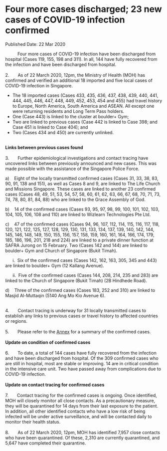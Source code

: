 <html>
    <meta http-equiv="Content-Type" content="text/html; charset=utf-8"/>
    <meta charset="utf-8"/>
    <title>Four more cases discharged; 23 new cases of COVID-19 infection confirmed</title>
    <body><h1>Four more cases discharged; 23 new cases of COVID-19 infection confirmed</h1>
    <p>Published Date: 22 Mar 2020</p> <p>&nbsp; &nbsp; &nbsp; &nbsp; &nbsp; Four more cases of COVID-19 infection have been discharged from hospital (Cases 119, 155, 198 and 311). In all, 144 have fully recovered from the infection and have been discharged from hospital.<br><br>2.&nbsp; &nbsp; &nbsp; &nbsp;As of 22 March 2020, 12pm, the Ministry of Health (MOH) has confirmed and verified an additional 18 imported and five local cases of COVID-19 infection in Singapore.</p> <ul><li>The 18 imported cases (Cases 433, 435, 436, 437, 438, 439, 440, 441, 444, 445, 446, 447, 448, 449, 452, 453, 454 and 455) had travel history to Europe, North America, South America and ASEAN. All except one were returning residents and Long Term Pass holders.</li><li>One (Case 443) is linked to the cluster at boulder+ Gym;</li><li>Two are linked to previous cases (Case 442 is linked to Case 398; and Case 451 is linked to Case 404); and</li><li>Two (Cases 434 and 450) are currently unlinked.</li></ul><p><br><strong>Links between previous cases found<br><br></strong>3.&nbsp; &nbsp; &nbsp; &nbsp;Further epidemiological investigations and contact tracing have uncovered links between previously announced and new cases. This was made possible with the assistance of the Singapore Police Force.</p><p>a)&nbsp; &nbsp; Eight of the locally transmitted confirmed cases (Cases 31, 33, 38, 83, 90, 91, 138 and 151), as well as Cases 8 and 9, are linked to The Life Church and Missions Singapore. These cases are linked to another 23 confirmed cases (Cases 48, 49, 51, 53, 54, 57, 58, 60, 61, 62, 63, 66, 67, 68, 70, 71, 73, 74, 78, 80, 81, 84, 88) who are linked to the Grace Assembly of God.</p><p>b)&nbsp; &nbsp; 14 of the confirmed cases (Cases 93, 95, 97, 98, 99, 100, 101, 102, 103, 104, 105, 106, 108 and 110) are linked to Wizlearn Technologies Pte Ltd.</p><p>c)&nbsp; &nbsp; 47 of the confirmed cases (Cases 94, 96, 107, 112, 114, 115, 116, 117, 118, 120, 121, 122, 125, 127, 128, 129, 130, 131, 133, 134, 137, 139, 140, 142, 144, 145, 146, 148, 149, 150, 155, 156, 157, 158, 159, 160, 161, 164, 166, 174, 179, 185, 186, 196, 201, 218 and 224) are linked to a private dinner function at SAFRA Jurong on 15 February. Two (Cases 142 and 144) are linked to boulder+ Gym and Church of Singapore (Bukit Timah).</p><p>&nbsp; &nbsp; &nbsp; i.&nbsp; Six of the confirmed cases (Cases 142, 162, 163, 305, 345 and 443) are linked to boulder+ Gym (12 Kallang Avenue).</p><p>&nbsp; &nbsp; &nbsp; ii.&nbsp; Five of the confirmed cases (Cases 144, 208, 214, 235 and 283) are linked to the Church of Singapore (Bukit Timah) (2B Hindhede Road). </p><p>d)&nbsp; &nbsp; Three of the confirmed cases (Cases 183, 252 and 310) are linked to Masjid Al-Muttaqin (5140 Ang Mo Kio Avenue 6).</p> <p><br>4.&nbsp; &nbsp; &nbsp; &nbsp;Contact tracing is underway for 31 locally transmitted cases to establish any links to previous cases or travel history to affected countries or regions.<br><br>5.&nbsp; &nbsp; &nbsp; &nbsp;Please refer to the <u><a href="/docs/librariesprovider5/pressroom/press-releases/annex---summary-of-confirmed-cases-(22-mar-2020).pdf?sfvrsn=ce59fce5_2" title="Annex - Summary of confirmed cases (22 Mar 2020)">Annex</a></u>&nbsp;for a summary of the confirmed cases.<br><br><strong>Update on condition of confirmed cases<br><br></strong>6.&nbsp; &nbsp; &nbsp; &nbsp;To date, a total of 144 cases have fully recovered from the infection and have been discharged from hospital. Of the 309 confirmed cases who are still in hospital, most are stable or improving. 14 are in critical condition in the intensive care unit. Two have passed away from complications due to COVID-19 infection.<br><br><strong>Update on contact tracing for confirmed cases<br><br></strong>7.&nbsp; &nbsp; &nbsp; &nbsp;Contact tracing for the confirmed cases is ongoing. Once identified, MOH will closely monitor all close contacts. As a precautionary measure, they will be quarantined for 14 days from their last exposure to the patient. In addition, all other identified contacts who have a low risk of being infected will be under active surveillance, and will be contacted daily to monitor their health status.<br><br>8.&nbsp; &nbsp; &nbsp; &nbsp;As of 22 March 2020, 12pm, MOH has identified 7,957 close contacts who have been quarantined. Of these, 2,310 are currently quarantined, and 5,647 have completed their quarantine.</p></body>
</html>